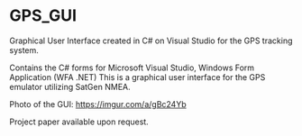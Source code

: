 # GPS_GUI
Graphical User Interface created in C# on Visual Studio for the GPS tracking system.

Contains the C# forms for Microsoft Visual Studio, Windows Form Application (WFA .NET)
This is a graphical user interface for the GPS emulator utilizing SatGen NMEA.

Photo of the GUI: https://imgur.com/a/gBc24Yb


Project paper available upon request.
